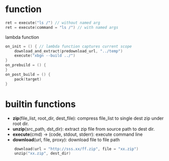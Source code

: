 # function

```c
ret = execute("ls /") // without named arg
ret = execute(command = "ls /") // with named args
```

lambda function

```cpp
on_init = () { // lambda function captures current scope
    download_and_extract(predownload_url, "../temp")
    execute("xbgn --build ../")
}
on_prebuild = () {
}
on_post_build = () {
    pack(target)
}
```

# builtin functions

* **zip**(file_list, root_dir, dest_file): compress file_list to single dest zip under root dir. 
* **unzip**(src_path, dst_dir): extract zip file from source path to dest dir.
* **execute**(cmd) -> (code, stdout, stderr): execute command line
* **download**(url, file, proxy): download file to file path


``` c
    download(url = "http://sss.xx/ff.zip", file = "xx.zip")
    unzip("xx.zip", dest_dir)
```